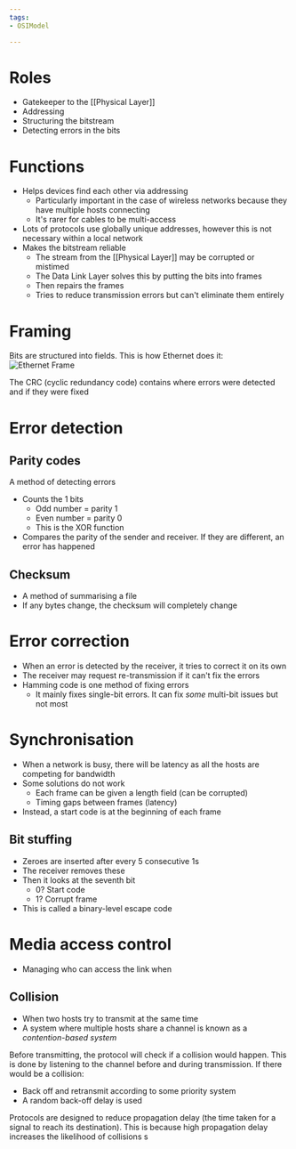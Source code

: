 ```yaml
---
tags:
- OSIModel

---
```

# Roles
- Gatekeeper to the [[Physical Layer]]
- Addressing
- Structuring the bitstream
- Detecting errors in the bits

# Functions
- Helps devices find each other via addressing
	- Particularly important in the case of wireless networks because they have multiple hosts connecting
	- It's rarer for cables to be multi-access
- Lots of protocols use globally unique addresses, however this is not necessary within a local network
- Makes the bitstream reliable
	- The stream from the [[Physical Layer]] may be corrupted or mistimed
	- The Data Link Layer solves this by putting the bits into frames
	- Then repairs the frames
	- Tries to reduce transmission errors but can't eliminate them entirely

# Framing
Bits are structured into fields. This is how Ethernet does it:
![Ethernet Frame](https://www.flukenetworks.com/sites/default/files/blog/ethernetbacktobasic01_1.png)

The CRC (cyclic redundancy code) contains where errors were detected and if they were fixed

# Error detection
## Parity codes
A method of detecting errors
- Counts the 1 bits
	- Odd number = parity 1
	- Even number = parity 0
	- This is the XOR function
- Compares the parity of the sender and receiver. If they are different, an error has happened

## Checksum
- A method of summarising a file
- If any bytes change, the checksum will completely change

# Error correction
- When an error is detected by the receiver, it tries to correct it on its own
- The receiver may request re-transmission if it can't fix the errors
- Hamming code is one method of fixing errors
	- It mainly fixes single-bit errors. It can fix *some* multi-bit issues but not most

# Synchronisation
- When a network is busy, there will be latency as all the hosts are competing for bandwidth
- Some solutions do not work
	- Each frame can be given a length field (can be corrupted)
	- Timing gaps between frames (latency)
- Instead, a start code is at the beginning of each frame

## Bit stuffing
- Zeroes are inserted after every 5 consecutive 1s
- The receiver removes these
- Then it looks at the seventh bit
	- 0? Start code
	- 1? Corrupt frame
- This is called a binary-level escape code

# Media access control
- Managing who can access the link when

## Collision
- When two hosts try to transmit at the same time
- A system where multiple hosts share a channel is known as a *contention-based system*

Before transmitting, the protocol will check if a collision would happen. This is done by listening to the channel before and during transmission. If there would be a collision:
- Back off and retransmit according to some priority system
- A random back-off delay is used

Protocols are designed to reduce propagation delay (the time taken for a signal to reach its destination). This is because high propagation delay increases the likelihood of collisions
s
